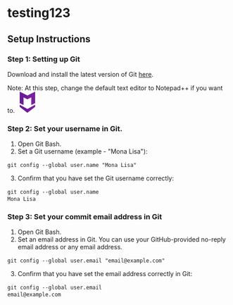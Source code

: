 # testing123
## Setup Instructions
### Step 1: Setting up Git
Download and install the latest version of Git [here](https://git-scm.com/downloads).

Note: At this step, change the default text editor to Notepad++ if you want to.
![alt text](https://github.com/adam-p/markdown-here/raw/master/src/common/images/icon48.png)
### Step 2: Set your username in Git.
1. Open Git Bash.
2. Set a Git username (example - "Mona Lisa"):
```shell
git config --global user.name "Mona Lisa"
```
3. Confirm that you have set the Git username correctly:
```shell
git config --global user.name
Mona Lisa
```
### Step 3: Set your commit email address in Git
1. Open Git Bash.
2. Set an email address in Git. You can use your GitHub-provided no-reply email address or any email address.
``` shell
git config --global user.email "email@example.com"
```
3. Confirm that you have set the email address correctly in Git:
``` shell
git config --global user.email
email@example.com
```
